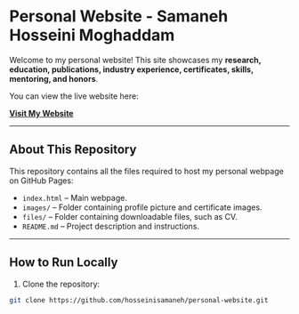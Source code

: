 # Personal Website - Samaneh Hosseini Moghaddam

Welcome to my personal website! This site showcases my **research, education, publications, industry experience, certificates, skills, mentoring, and honors**.  

You can view the live website here:  

[**Visit My Website**](https://hosseinisamaneh.github.io/personal-website/)

---

## About This Repository

This repository contains all the files required to host my personal webpage on GitHub Pages:

- `index.html` – Main webpage.
- `images/` – Folder containing profile picture and certificate images.
- `files/` – Folder containing downloadable files, such as CV.
- `README.md` – Project description and instructions.

---

## How to Run Locally

1. Clone the repository:

```bash
git clone https://github.com/hosseinisamaneh/personal-website.git
